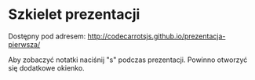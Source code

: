 Szkielet prezentacji
====================

Dostępny pod adresem: http://codecarrotsjs.github.io/prezentacja-pierwsza/

Aby zobaczyć notatki naciśnij "s" podczas prezentacji. Powinno otworzyć się dodatkowe okienko.
